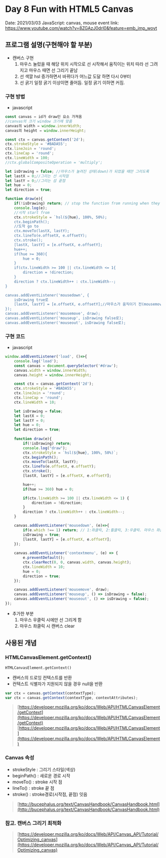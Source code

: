 # Day 8 Fun with HTML5 Canvas

Date: 2021/03/03
JavaScript: canvas, mouse event
link: https://www.youtube.com/watch?v=8ZGAzJ0drl0&feature=emb_imp_woyt

## 프로그램 설명(구현해야 할 부분)

- 캔버스 구현
    1. 마우스 눌렀을 때 해당 위치 시작으로 선 시작해서 움직이는 위치 따라 선 그려지고 마우스 때면 선 그리기 끝남
    2. 선 색깔 hsl 증가하면서 바뀌다가 어느값 도달 하면 다시 0부터
    3. 선 굵기  일정 굵기 이상이면 줄어듬. 일정 굵기 이하면 커짐.

### **구현 방법**

- javascript

```jsx
const canvas = id가 draw인 요소 가져옴
//canvas의 크기 window 크기에 맞춤
canvas의 width = window.innerWidth;
canvas의 height = window.innerHeight;

const ctx = canvas.getContext('2d');
ctx.strokeStyle = '#BADA55';
ctx.lineJoin = 'round';
ctx.lineCap = 'round';
ctx.lineWidth = 100;
//ctx.globalCompositeOperation = 'multiply';

let isDrawing = false; //마우스가 눌려진 상태(down)가 되었을 때만 그리도록
let lastX = 0;//그리는 선 시작점
let lastY = 0;//그리는 섬 끝점
let hue = 0;
let direction = true;

function draw(e){
	if(!isDrawing) return; // stop the function from running when they are not moused down
	console.log(e);
	//시작 start from
	ctx.strokeStyle = `hsl(${hue}, 100%, 50%);
	ctx.beginPath();
	//도착 go to
	ctx.moveTo(lastX, lastY);
	ctx.lineTo(e.offsetX, e.offsetY);	
	ctx.stroke();
	[lastX, lastY] = [e.offsetX, e.offsetY];
	hue++;
	if(hue >= 360){
		hue = 0;
	}
	if(ctx.lineWidth >= 100 || ctx.lineWidth <= 1{
		direction = !direction;
	}
	direction ? ctx.lineWidth++ : ctx.lineWidth--;
}

canvas.addEventListener('mousedown', {
	isDrawing true로
	[lastX, lastY] = [e.offsetX, e.offsetY];//마우스가 움직이기 전(mousemove)에 mousedown 발생 =>lastX, lastY 갱신해줌
});
canvas.addEventListener('mousemove', draw);
canvas.addEventListener('mouseup', isDrawing false로);
canvas.addEventListener('mouseout', isDrawing false로);

```

### 구현 **코드**

- javascript

```jsx
window.addEventListener('load', ()=>{
    console.log('load');
    const canvas = document.querySelector('#draw');
    canvas.width = window.innerWidth;
    canvas.height = window.innerHeight;

    const ctx = canvas.getContext('2d');
    ctx.strokeStyle = '#BADA55';
    ctx.lineJoin = 'round';
    ctx.lineCap = 'round';
    ctx.lineWidth = 10;

    let isDrawing = false;
    let lastX = 0;
    let lastY = 0;
    let hue = 0;
    let direction = true;
    
    function draw(e){
        if(!isDrawing) return;
        console.log("draw");
        ctx.strokeStyle = `hsl(${hue}, 100%, 50%)`;
        ctx.beginPath();
        ctx.moveTo(lastX, lastY);
        ctx.lineTo(e.offsetX, e.offsetY);
        ctx.stroke();
        [lastX, lastY] = [e.offsetX, e.offsetY];

        hue++;
        if(hue >= 360) hue = 0;

        if(ctx.lineWidth >= 100 || ctx.lineWidth <= 1) {
            direction = !direction;
        }
        direction ? ctx.lineWidth++ : ctx.lineWidth--;
    }

    canvas.addEventListener('mousedown', (e)=>{
        if(e.which !== 1) return; // 1:좌클릭, 2:휠클릭, 3:우클릭. 마우스 좌클릭이 아니면 return
        isDrawing = true;
        [lastX, lastY] = [e.offsetX, e.offsetY];
    });
    
    canvas.addEventListener('contextmenu', (e) => {
        e.preventDefault();
        ctx.clearRect(0, 0, canvas.width, canvas.height);
        ctx.lineWidth = 10;
        hue = 0;
        direction = true;
    });

    canvas.addEventListener('mousemove', draw);
    canvas.addEventListener('mouseup', () => isDrawing = false);
    canvas.addEventListener('mouseout', () => isDrawing = false);
});
```

- 추가한 부분
    1. 마우스 우클릭 시에만 선 그리게 함
    2. 마우스 좌클릭 시 캔버스 clear

## 사용된 개념

### HTMLCanvasElement.getContext()

`HTMLCanvasElement.getContext()`

- 캔버스의 드로잉 컨텍스트를 반환
- 컨텍스트 식별자가 지원되지 않을 경우 null을 반환

```jsx
var ctx = canvas.getContext(contextType);
var ctx = canvas.getContext(contextType, contextAttributes);
```

> [https://developer.mozilla.org/ko/docs/Web/API/HTMLCanvasElement/getContext](https://developer.mozilla.org/ko/docs/Web/API/HTMLCanvasElement/getContext)
[https://developer.mozilla.org/ko/docs/Web/API/HTMLCanvasElement](https://developer.mozilla.org/ko/docs/Web/API/HTMLCanvasElement)

### Canvas 속성

- strokeStyle : 그리기 스타일(색상)
- beginPath() : 새로운 경로 시작
- moveTo() : stroke 시작 점
- lineTo() : stroke 끝 점
- stroke() : stroke경로(시작점, 끝점) 잇음

> [http://bucephalus.org/text/CanvasHandbook/CanvasHandbook.html](http://bucephalus.org/text/CanvasHandbook/CanvasHandbook.html)

### 참고. 캔버스 그리기 최적화

> [https://developer.mozilla.org/ko/docs/Web/API/Canvas_API/Tutorial/Optimizing_canvas](https://developer.mozilla.org/ko/docs/Web/API/Canvas_API/Tutorial/Optimizing_canvas)